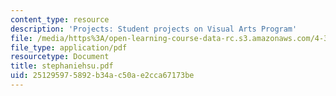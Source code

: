 ```yaml
---
content_type: resource
description: 'Projects: Student projects on Visual Arts Program'
file: /media/https%3A/open-learning-course-data-rc.s3.amazonaws.com/4-341-introduction-to-photography-fall-2002/251295975892b34ac50ae2cca67173be_stephaniehsu.pdf
file_type: application/pdf
resourcetype: Document
title: stephaniehsu.pdf
uid: 25129597-5892-b34a-c50a-e2cca67173be
---
```


